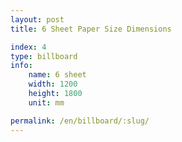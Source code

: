 ```yaml
---
layout: post
title: 6 Sheet Paper Size Dimensions

index: 4
type: billboard
info:
    name: 6 sheet
    width: 1200
    height: 1800
    unit: mm

permalink: /en/billboard/:slug/
---
```



